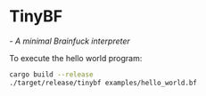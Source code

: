 # TinyBF
*- A minimal Brainfuck interpreter*


To execute the hello world program:
```bash
cargo build --release
./target/release/tinybf examples/hello_world.bf
```
